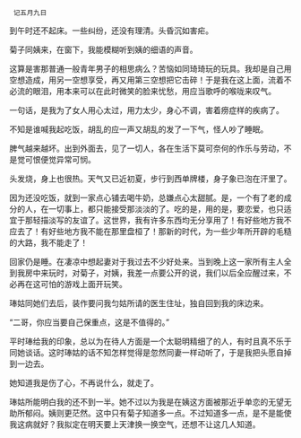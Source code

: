      记五月九日 

   到午时还不起床。一些纠纷，还没有理清。头昏沉如害疟。 

   菊子同姨来，在窗下，我能模糊听到姨的细语的声音。 

   这算是害那普通一般青年男子的相思病么？苦恼如同琦琦玩的玩具。我却是自己用空想造成，用另一空想享受，再又用第三空想把它击碎！于是我在这上面，流着不必流的眼泪，用本来可以在此时微笑的脸来忧愁，用应当歌呼的喉咙来叹气。

   一句话，是我为了女人用心太过，用力太少，身心不调，害着痨症样的疾病了。 

   不知是谁喊我起吃饭，胡乱的应一声又胡乱的发了一下气，怪人吵了睡眠。 

   脾气越来越坏。出到外面去，见了一切人，各在生活下莫可奈何的作乐与劳动，不是觉可恨便觉异常可悯。 

   头发烧，身上也很热。天气又已近初夏，步行到西单牌楼，身子象已泡在汗里了。 

   因为还没吃饭，就到一家点心铺去喝牛奶，总嫌点心太甜腻。是，一个有了老的成分的人，在一切事上，都只能接受那淡淡的了。吃的是，用的是，要恋爱，也只适宜于那轻描淡写的友谊了。这世界，我有许多东西均无分享用了！有好些地方我不应去了！有好些地方我不能在那里盘桓了！那新的时代，为一些少年所开辟的毛糙的大路，我不能走了！

   回家仍是睡。在凄凉中想起妻对于我过去不少好处来。当到晚上这一家所有主人全到我房中来玩时，对菊子，对姨，我差一点要公开的说，我们以后全应醒过来，不必再在这可怕的游戏上面开玩笑。

   琫姑同她们去后，装作要问我匀姑所请的医生住址，独自回到我的床边来。 

   “二哥，你应当要自己保重点，这是不值得的。” 

   平时琫给我的印象，总以为在待人方面是一个太聪明精细了的人，有时且真不乐于同她谈话。这时琫姑的话不知怎样觉得是忽然同妻一样动听了，于是我把头愿自掉到一边去。

   她知道我是伤了心，不再说什么，就走了。 

   琫姑所能明白我的还不到一半。她不过以为我是在姨这方面被那近乎单恋的无望无助所郁闷。姨则更茫然。这中只有菊子知道多一点。不过知道多一点，是不是能使我这病就好？我拟定在明天要上天津换一换空气，还想不让这几人知道。


